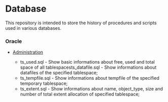 # Database 
This repository is intended to store the history of procedures and scripts used in various databases.

### Oracle
* [Administration](https://github.com/ralfsilvadba/Database/tree/master/Oracle/Administration)

  * ts_used.sql - Show basic informations about free, used and total space of all tablespacests_datafile.sql - Show informations about datafiles of the specified tablespace;
  * ts_tempfile.sql - Show informations about tempfile of the specified temporary tablespace;
  * ts_extent.sql  - Show informations about name, object_type, size and number of total extent allocation of specified tablespace;


